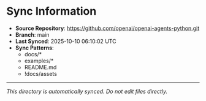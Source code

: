 # Sync Information

- **Source Repository**: https://github.com/openai/openai-agents-python.git
- **Branch**: main
- **Last Synced**: 2025-10-10 06:10:02 UTC
- **Sync Patterns**:
  - docs/*
  - examples/*
  - README.md
  - !docs/assets

---
*This directory is automatically synced. Do not edit files directly.*
